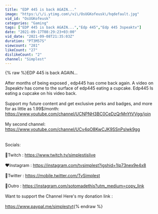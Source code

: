 ```yaml
---
title: "EDP 445 is back AGAIN..."
image: "https:\/\/i.ytimg.com\/vi\/OsUGKofeusk\/hqdefault.jpg"
vid_id: "OsUGKofeusk"
categories: "Gaming"
tags: ["EDP 445 is back AGAIN...","Edp 445","Edp 445 3speaktv"]
date: "2021-09-17T08:29:23+03:00"
vid_date: "2021-09-08T21:35:03Z"
duration: "PT3M57S"
viewcount: "281"
likeCount: "27"
dislikeCount: "2"
channel: "Simplest"
---
```

{% raw %}EDP 445 is back AGAIN...<br /><br />After months of being exposed , edp445 has come back again. A video on 3speaktv has come to the surface of edp445 eating a cupcake. Edp445 Is eating a cupcake on his video back. <br /><br />Support my future content and get exclusive perks and badges, and more for as little as 1.99$/month: <a rel="nofollow" target="blank" href="https://www.youtube.com/channel/UCNPNH3BC0CeDzQrMnYtVVgg/join">https://www.youtube.com/channel/UCNPNH3BC0CeDzQrMnYtVVgg/join</a><br /><br />My second channel:<br /> <a rel="nofollow" target="blank" href="https://www.youtube.com/channel/UCv4qO8KwCJK9SSnPslwk9gg">https://www.youtube.com/channel/UCv4qO8KwCJK9SSnPslwk9gg</a><br /><br /><br />Socials: <br /><br />💜Twitch : <a rel="nofollow" target="blank" href="https://www.twitch.tv/simplestislive">https://www.twitch.tv/simplestislive</a><br /><br />❤️Instagram : <a rel="nofollow" target="blank" href="https://instagram.com/tvsimplest?igshid=1lp73nex9e4x8">https://instagram.com/tvsimplest?igshid=1lp73nex9e4x8</a><br /><br />💙Twitter : <a rel="nofollow" target="blank" href="https://mobile.twitter.com/TvSimplest">https://mobile.twitter.com/TvSimplest</a><br /><br />🖤Outro : <a rel="nofollow" target="blank" href="https://instagram.com/sotomadethis?utm_medium=copy_link">https://instagram.com/sotomadethis?utm_medium=copy_link</a><br /><br />Want to support the Channel Here's my donation link :<br /><br /><a rel="nofollow" target="blank" href="https://www.paypal.me/simplestyt">https://www.paypal.me/simplestyt</a>{% endraw %}
